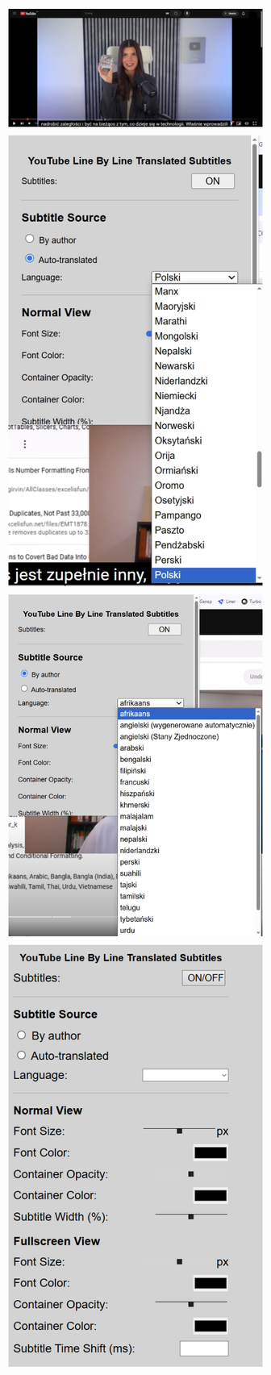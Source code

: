 ![line](images/line.jpg)

![1](images/1.jpg)

![2](images/2.jpg)

![3options](images/3options.png)

